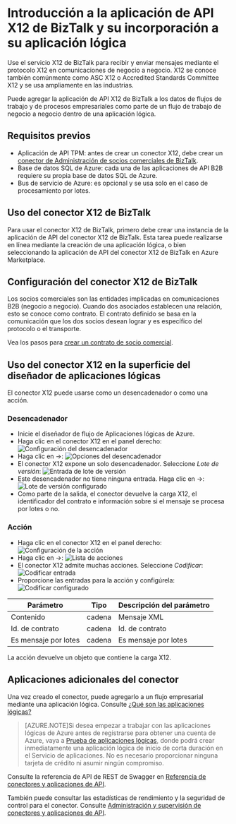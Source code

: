 <properties 
   pageTitle="Uso del conector X12 de BizTalk en Aplicaciones lógicas | Servicio de aplicaciones de Microsoft Azure" 
   description="Creación y configuración del conector X12 de BizTalk o la aplicación de API y su uso en una aplicación lógica en Servicio de aplicaciones de Azure" 
   services="app-service\logic" 
   documentationCenter=".net,nodejs,java" 
   authors="rajeshramabathiran" 
   manager="dwrede" 
   editor=""/>

<tags
   ms.service="app-service-logic"
   ms.devlang="multiple"
   ms.topic="article"
   ms.tgt_pltfrm="na"
   ms.workload="integration" 
   ms.date="12/17/2015"
   ms.author="rajram"/>

# Introducción a la aplicación de API X12 de BizTalk y su incorporación a su aplicación lógica
Use el servicio X12 de BizTalk para recibir y enviar mensajes mediante el protocolo X12 en comunicaciones de negocio a negocio. X12 se conoce también comúnmente como ASC X12 o Accredited Standards Committee X12 y se usa ampliamente en las industrias.

Puede agregar la aplicación de API X12 de BizTalk a los datos de flujos de trabajo y de procesos empresariales como parte de un flujo de trabajo de negocio a negocio dentro de una aplicación lógica.


## Requisitos previos
- Aplicación de API TPM: antes de crear un conector X12, debe crear un [conector de Administración de socios comerciales de BizTalk][1].
- Base de datos SQL de Azure: cada una de las aplicaciones de API B2B requiere su propia base de datos SQL de Azure.
- Bus de servicio de Azure: es opcional y se usa solo en el caso de procesamiento por lotes.

## Uso del conector X12 de BizTalk
Para usar el conector X12 de BizTalk, primero debe crear una instancia de la aplicación de API del conector X12 de BizTalk. Esta tarea puede realizarse en línea mediante la creación de una aplicación lógica, o bien seleccionando la aplicación de API del conector X12 de BizTalk en Azure Marketplace.

## Configuración del conector X12 de BizTalk
Los socios comerciales son las entidades implicadas en comunicaciones B2B (negocio a negocio). Cuando dos asociados establecen una relación, esto se conoce como contrato. El contrato definido se basa en la comunicación que los dos socios desean lograr y es específico del protocolo o el transporte.

Vea los pasos para [crear un contrato de socio comercial][2].

## Uso del conector X12 en la superficie del diseñador de aplicaciones lógicas
El conector X12 puede usarse como un desencadenador o como una acción.

### Desencadenador
- Inicie el diseñador de flujo de Aplicaciones lógicas de Azure.
- Haga clic en el conector X12 en el panel derecho: ![Configuración del desencadenador][3]
- Haga clic en ->: ![Opciones del desencadenador][4]
- El conector X12 expone un solo desencadenador. Seleccione *Lote de versión*: ![Entrada de lote de versión][5]
- Este desencadenador no tiene ninguna entrada. Haga clic en ->: ![Lote de versión configurado][6]
- Como parte de la salida, el conector devuelve la carga X12, el identificador del contrato e información sobre si el mensaje se procesa por lotes o no.

### Acción
- Haga clic en el conector X12 en el panel derecho: ![Configuración de la acción][7]
- Haga clic en ->: ![Lista de acciones][8]
- El conector X12 admite muchas acciones. Seleccione *Codificar*: ![Codificar entrada][9]
- Proporcione las entradas para la acción y configúrela: ![Codificar configurado][10]

Parámetro|Tipo|Descripción del parámetro
---|---|---
Contenido|cadena|Mensaje XML
Id. de contrato|cadena|Id. de contrato
Es mensaje por lotes|cadena|Es mensaje por lotes

La acción devuelve un objeto que contiene la carga X12.

## Aplicaciones adicionales del conector
Una vez creado el conector, puede agregarlo a un flujo empresarial mediante una aplicación lógica. Consulte [¿Qué son las aplicaciones lógicas?](app-service-logic-what-are-logic-apps.md)

>[AZURE.NOTE]Si desea empezar a trabajar con las aplicaciones lógicas de Azure antes de registrarse para obtener una cuenta de Azure, vaya a [Prueba de aplicaciones lógicas](https://tryappservice.azure.com/?appservice=logic), donde podrá crear inmediatamente una aplicación lógica de inicio de corta duración en el Servicio de aplicaciones. No es necesario proporcionar ninguna tarjeta de crédito ni asumir ningún compromiso.

Consulte la referencia de API de REST de Swagger en [Referencia de conectores y aplicaciones de API](http://go.microsoft.com/fwlink/p/?LinkId=529766).

También puede consultar las estadísticas de rendimiento y la seguridad de control para el conector. Consulte [Administración y supervisión de conectores y aplicaciones de API](../app-service-api/app-service-api-manage-in-portal.md).


<!--References -->
[1]: app-service-logic-connector-tpm.md
[2]: app-service-logic-create-a-trading-partner-agreement.md
[3]: ./media/app-service-logic-connector-x12/TriggerSettings.PNG
[4]: ./media/app-service-logic-connector-x12/ListOfTriggers.PNG
[5]: ./media/app-service-logic-connector-x12/ReleaseBatchTriggerInput.PNG
[6]: ./media/app-service-logic-connector-x12/ReleaseBatchTriggerConfigured.PNG
[7]: ./media/app-service-logic-connector-x12/ActionSettings.PNG
[8]: ./media/app-service-logic-connector-x12/ListOfActions.PNG
[9]: ./media/app-service-logic-connector-x12/EncodeInput.PNG
[10]: ./media/app-service-logic-connector-x12/EncodeConfigured.PNG
[11]: ./media/app-service-logic-connector-x12/TriggerSettings.PNG

<!---HONumber=AcomDC_1223_2015-->